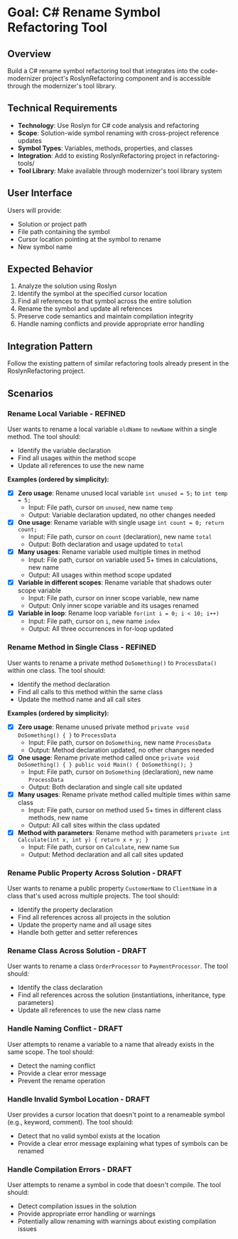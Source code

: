 # Goal: C# Rename Symbol Refactoring Tool

## Overview
Build a C# rename symbol refactoring tool that integrates into the code-modernizer project's RoslynRefactoring component and is accessible through the modernizer's tool library.

## Technical Requirements
- **Technology**: Use Roslyn for C# code analysis and refactoring
- **Scope**: Solution-wide symbol renaming with cross-project reference updates
- **Symbol Types**: Variables, methods, properties, and classes
- **Integration**: Add to existing RoslynRefactoring project in refactoring-tools/
- **Tool Library**: Make available through modernizer's tool library system

## User Interface
Users will provide:
- Solution or project path
- File path containing the symbol
- Cursor location pointing at the symbol to rename
- New symbol name

## Expected Behavior
1. Analyze the solution using Roslyn
2. Identify the symbol at the specified cursor location
3. Find all references to that symbol across the entire solution
4. Rename the symbol and update all references
5. Preserve code semantics and maintain compilation integrity
6. Handle naming conflicts and provide appropriate error handling

## Integration Pattern
Follow the existing pattern of similar refactoring tools already present in the RoslynRefactoring project.

## Scenarios

### Rename Local Variable - REFINED
User wants to rename a local variable `oldName` to `newName` within a single method. The tool should:
- Identify the variable declaration
- Find all usages within the method scope
- Update all references to use the new name

**Examples (ordered by simplicity):**
- [x] **Zero usage**: Rename unused local variable `int unused = 5;` to `int temp = 5;`
  - Input: File path, cursor on `unused`, new name `temp`
  - Output: Variable declaration updated, no other changes needed
- [x] **One usage**: Rename variable with single usage `int count = 0; return count;`
  - Input: File path, cursor on `count` (declaration), new name `total`
  - Output: Both declaration and usage updated to `total`
- [x] **Many usages**: Rename variable used multiple times in method
  - Input: File path, cursor on variable used 5+ times in calculations, new name
  - Output: All usages within method scope updated
- [x] **Variable in different scopes**: Rename variable that shadows outer scope variable
  - Input: File path, cursor on inner scope variable, new name
  - Output: Only inner scope variable and its usages renamed
- [x] **Variable in loop**: Rename loop variable `for(int i = 0; i < 10; i++)`
  - Input: File path, cursor on `i`, new name `index`
  - Output: All three occurrences in for-loop updated

### Rename Method in Single Class - REFINED
User wants to rename a private method `DoSomething()` to `ProcessData()` within one class. The tool should:
- Identify the method declaration
- Find all calls to this method within the same class
- Update the method name and all call sites

**Examples (ordered by simplicity):**
- [x] **Zero usage**: Rename unused private method `private void DoSomething() { }` to `ProcessData`
  - Input: File path, cursor on `DoSomething`, new name `ProcessData`
  - Output: Method declaration updated, no other changes needed
- [x] **One usage**: Rename private method called once `private void DoSomething() { } public void Main() { DoSomething(); }`
  - Input: File path, cursor on `DoSomething` (declaration), new name `ProcessData`
  - Output: Both declaration and single call site updated
- [x] **Many usages**: Rename private method called multiple times within same class
  - Input: File path, cursor on method used 5+ times in different class methods, new name
  - Output: All call sites within the class updated
- [x] **Method with parameters**: Rename method with parameters `private int Calculate(int x, int y) { return x + y; }`
  - Input: File path, cursor on `Calculate`, new name `Sum`
  - Output: Method declaration and all call sites updated

### Rename Public Property Across Solution - DRAFT
User wants to rename a public property `CustomerName` to `ClientName` in a class that's used across multiple projects. The tool should:
- Identify the property declaration
- Find all references across all projects in the solution
- Update the property name and all usage sites
- Handle both getter and setter references

### Rename Class Across Solution - DRAFT
User wants to rename a class `OrderProcessor` to `PaymentProcessor`. The tool should:
- Identify the class declaration
- Find all references across the solution (instantiations, inheritance, type parameters)
- Update all references to use the new class name

### Handle Naming Conflict - DRAFT
User attempts to rename a variable to a name that already exists in the same scope. The tool should:
- Detect the naming conflict
- Provide a clear error message
- Prevent the rename operation

### Handle Invalid Symbol Location - DRAFT
User provides a cursor location that doesn't point to a renameable symbol (e.g., keyword, comment). The tool should:
- Detect that no valid symbol exists at the location
- Provide a clear error message explaining what types of symbols can be renamed

### Handle Compilation Errors - DRAFT
User attempts to rename a symbol in code that doesn't compile. The tool should:
- Detect compilation issues in the solution
- Provide appropriate error handling or warnings
- Potentially allow renaming with warnings about existing compilation issues